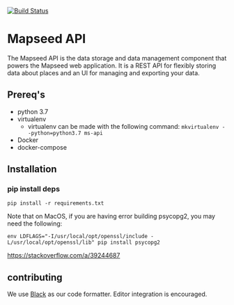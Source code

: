 [![Build Status](https://circleci.com/gh/jalmogo/api.svg?style=shield&circle-token=:circle-token)](https://circleci.com/gh/jalmogo/api.svg?style=shield&circle-token=:circle-token)

Mapseed API
===============

The Mapseed API is the data storage and data management component that
powers the Mapseed web application.
It is a REST API for flexibly storing data about places and an UI for managing
and exporting your data.

## Prereq's

 * python 3.7
 * virtualenv
   * virtualenv can be made with the following command: `mkvirtualenv --python=python3.7 ms-api`
 * Docker
 * docker-compose


## Installation

### pip install deps

```
pip install -r requirements.txt
```

Note that on MacOS, if you are having error building psycopg2, you may need the following:

```
env LDFLAGS="-I/usr/local/opt/openssl/include -L/usr/local/opt/openssl/lib" pip install psycopg2
```
https://stackoverflow.com/a/39244687

## contributing

We use [Black](https://github.com/psf/black) as our code formatter. Editor integration is encouraged.
